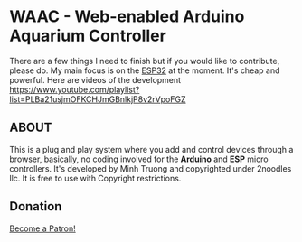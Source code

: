 # WAAC - Web-enabled Arduino Aquarium Controller

There are a few things I need to finish but if you would like to contribute, please do. My main focus is on the <a href="https://github.com/mistergreen/WAAC/tree/master/ESP32">ESP32</a> at the moment. It's cheap and powerful.
Here are videos of the development
https://www.youtube.com/playlist?list=PLBa21usjmOFKCHJmGBnlkjP8v2rVpoFGZ


<h2>ABOUT</h2>
This is a plug and play system where you add and control devices through a browser, basically, no coding involved for the <strong>Arduino</strong> and <strong>ESP</strong> micro controllers. It's developed by Minh Truong and copyrighted under 2noodles llc. It is free to use with Copyright restrictions.


<h2>Donation</h2>
<a href="https://www.patreon.com/bePatron?u=9754566" data-patreon-widget-type="become-patron-button">Become a Patron!</a>
